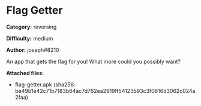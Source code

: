 # Flag Getter

**Category:** reversing

**Difficulty:** medium

**Author:** joseph#8210

An app that gets the flag for you! What more could you possibly want?

**Attached files:**
- flag-getter.apk (sha256: be49b1e42c71b7183b64ac7d762ea2919ff54123593c3f0816d3062c024a2faa)

